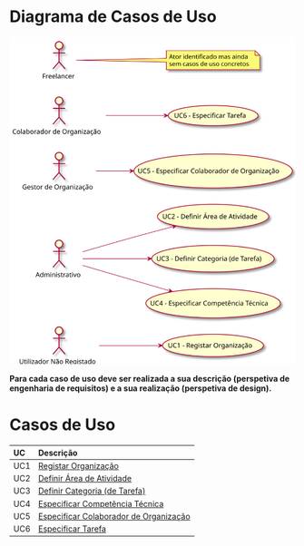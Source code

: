 # Diagrama de Casos de Uso

![Diagrama de Casos de Uso](DUC.svg)

**Para cada caso de uso deve ser realizada a sua descrição (perspetiva de engenharia de requisitos) e a sua realização (perspetiva de design).**

# Casos de Uso
| UC  | Descrição                                                               |                   
|:----|:------------------------------------------------------------------------|
| UC1 | [Registar Organização](UC1_RegistarOrganizacao.md)   |
| UC2 | [Definir Área de Atividade](UC2_DefinirArea.md)  |
| UC3 | [Definir Categoria (de Tarefa)](UC3_DefinirCategoria.md)|
| UC4 | [Especificar Competência Técnica](UC4_EspecificarCT.md)|
| UC5 | [Especificar Colaborador de Organização](UC5_EspecificarColaborador.md) |
| UC6 | [Especificar Tarefa](UC6_EspecificarTarefa.md)|
